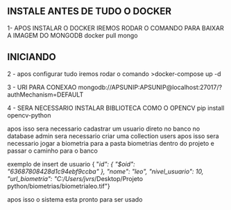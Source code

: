 ## INSTALE ANTES DE TUDO O DOCKER
1- APOS INSTALAR O DOCKER IREMOS RODAR O COMANDO PARA BAIXAR A IMAGEM DO MONGODB
   docker pull mongo

## INICIANDO
2 - apos configurar tudo iremos rodar o comando 
    >docker-compose up -d

3 - URI PARA CONEXAO mongodb://APSUNIP:APSUNIP@localhost:27017/?authMechanism=DEFAULT 
    
4 - SERA NECESSARIO INSTALAR BIBLIOTECA COMO O OPENCV 
    pip install opencv-python

 apos isso sera necessario cadastrar um usuario direto no banco 
 no database admin sera necessario criar uma collection users
 apos isso sera necessario jogar a biometria para a pasta biometrias dentro do projeto e passar o caminho para o banco

 exemplo de insert de usuario
 {  "_id": {    "$oid": "63687808428d1c94ebf9ccba"  },  "nome": "leo",  "nivel_usuario": 10,  "url_biometria": "C:/Users/jvrs_/Desktop/Projeto python/biometrias/biometrialeo.tif"}

 apos isso o sistema esta pronto para ser usado
